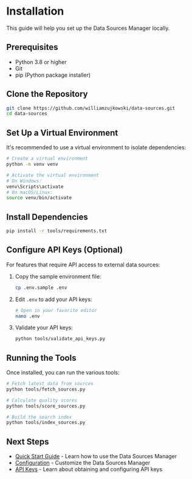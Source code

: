 # Installation

This guide will help you set up the Data Sources Manager locally.

## Prerequisites

- Python 3.8 or higher
- Git
- pip (Python package installer)

## Clone the Repository

```bash
git clone https://github.com/williamzujkowski/data-sources.git
cd data-sources
```

## Set Up a Virtual Environment

It's recommended to use a virtual environment to isolate dependencies:

```bash
# Create a virtual environment
python -m venv venv

# Activate the virtual environment
# On Windows:
venv\Scripts\activate
# On macOS/Linux:
source venv/bin/activate
```

## Install Dependencies

```bash
pip install -r tools/requirements.txt
```

## Configure API Keys (Optional)

For features that require API access to external data sources:

1. Copy the sample environment file:
   ```bash
   cp .env.sample .env
   ```

2. Edit `.env` to add your API keys:
   ```bash
   # Open in your favorite editor
   nano .env
   ```

3. Validate your API keys:
   ```bash
   python tools/validate_api_keys.py
   ```

## Running the Tools

Once installed, you can run the various tools:

```bash
# Fetch latest data from sources
python tools/fetch_sources.py

# Calculate quality scores
python tools/score_sources.py

# Build the search index
python tools/index_sources.py
```

## Next Steps

- [Quick Start Guide](quickstart.md) - Learn how to use the Data Sources Manager
- [Configuration](configuration.md) - Customize the Data Sources Manager
- [API Keys](../development/api-keys.md) - Learn about obtaining and configuring API keys
